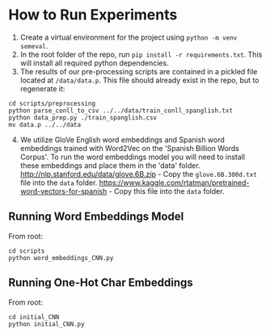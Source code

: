 # How to Run Experiments

1. Create a virtual environment for the project using `python -m venv semeval`.
2. In the root folder of the repo, run `pip install -r requirements.txt`. This will install all required python dependencies.
3. The results of our pre-processing scripts are contained in a pickled file located at `/data/data.p`. This file should already exist in the repo, but to regenerate it:

```
cd scripts/preprocessing
python parse_conll_to_csv ../../data/train_conll_spanglish.txt
python data_prep.py ./train_spanglish.csv
mv data.p ../../data
```

4. We utilize GloVe English word embeddings and Spanish word embeddings trained with Word2Vec on the 'Spanish Billion Words Corpus'. To run the word embeddings model you will need to install these embeddings and place them in the 'data' folder. http://nlp.stanford.edu/data/glove.6B.zip - Copy the `glove.6B.300d.txt` file into the `data` folder.
   https://www.kaggle.com/rtatman/pretrained-word-vectors-for-spanish - Copy this file into the `data` folder.

## Running Word Embeddings Model

From root:

```
cd scripts
python word_embeddings_CNN.py
```

## Running One-Hot Char Embeddings

From root:

```
cd initial_CNN
python initial_CNN.py
```
